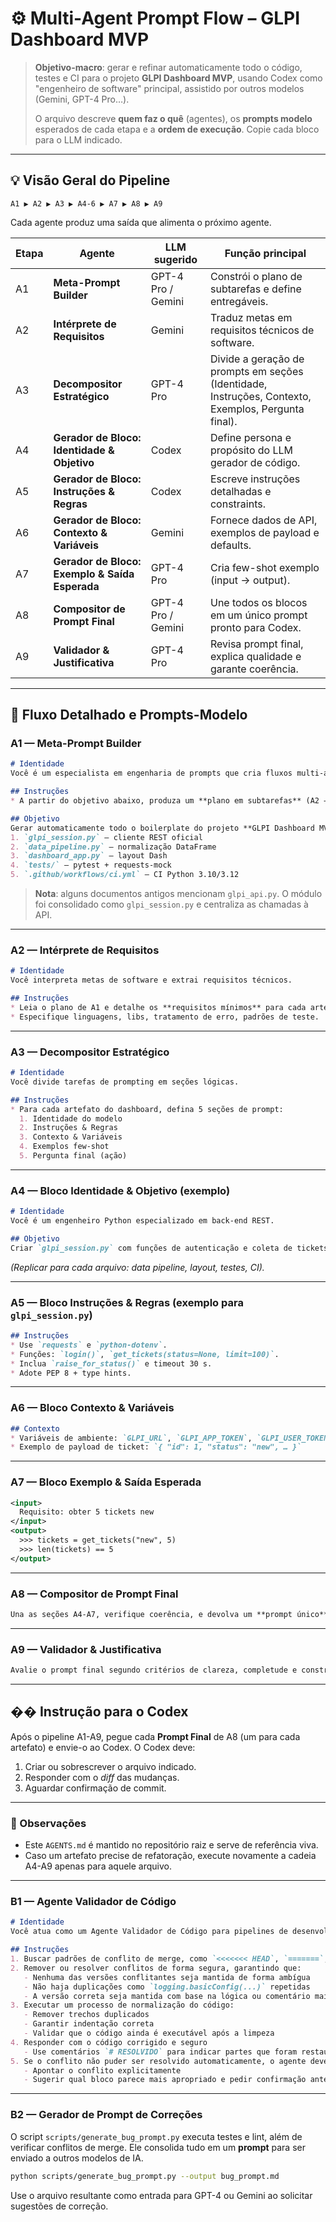 # ⚙️ Multi-Agent Prompt Flow – GLPI Dashboard MVP

> **Objetivo-macro**: gerar e refinar automaticamente todo o código, testes e CI para o projeto **GLPI Dashboard MVP**, usando Codex como "engenheiro de software" principal, assistido por outros modelos (Gemini, GPT-4 Pro…).
>
> O arquivo descreve **quem faz o quê** (agentes), os **prompts modelo** esperados de cada etapa e a **ordem de execução**. Copie cada bloco para o LLM indicado.

---

## 💡 Visão Geral do Pipeline

```text
A1 ▶ A2 ▶ A3 ▶ A4‑6 ▶ A7 ▶ A8 ▶ A9
```

Cada agente produz uma saída que alimenta o próximo agente.

| Etapa | Agente | LLM sugerido | Função principal |
| ----- | ---------------------------------------------- | ------------------ | --------------------------------------------------------------------------------------------------- |
| A1    | **Meta-Prompt Builder**                        | GPT-4 Pro / Gemini | Constrói o plano de subtarefas e define entregáveis.                                                |
| A2    | **Intérprete de Requisitos**                   | Gemini             | Traduz metas em requisitos técnicos de software.                                                    |
| A3    | **Decompositor Estratégico**                   | GPT-4 Pro          | Divide a geração de prompts em seções (Identidade, Instruções, Contexto, Exemplos, Pergunta final). |
| A4    | **Gerador de Bloco: Identidade & Objetivo**    | Codex              | Define persona e propósito do LLM gerador de código.                                                |
| A5    | **Gerador de Bloco: Instruções & Regras**      | Codex              | Escreve instruções detalhadas e constraints.                                                        |
| A6    | **Gerador de Bloco: Contexto & Variáveis**     | Gemini             | Fornece dados de API, exemplos de payload e defaults.                                               |
| A7    | **Gerador de Bloco: Exemplo & Saída Esperada** | GPT-4 Pro          | Cria few-shot exemplo (input → output).                                                             |
| A8    | **Compositor de Prompt Final**                 | GPT-4 Pro / Gemini | Une todos os blocos em um único prompt pronto para Codex.                                           |
| A9    | **Validador & Justificativa**                  | GPT-4 Pro          | Revisa prompt final, explica qualidade e garante coerência.                                         |

---

## 🔄 Fluxo Detalhado e Prompts-Modelo

### A1 — Meta-Prompt Builder

```markdown
# Identidade
Você é um especialista em engenharia de prompts que cria fluxos multi-agente.

## Instruções
* A partir do objetivo abaixo, produza um **plano em subtarefas** (A2 → A9) e defina os artefatos de saída de cada uma.

## Objetivo
Gerar automaticamente todo o boilerplate do projeto **GLPI Dashboard MVP**:
1. `glpi_session.py` – cliente REST oficial
2. `data_pipeline.py` – normalização DataFrame
3. `dashboard_app.py` – layout Dash
4. `tests/` – pytest + requests-mock
5. `.github/workflows/ci.yml` – CI Python 3.10/3.12
```

> **Nota**: alguns documentos antigos mencionam `glpi_api.py`. O módulo foi consolidado como `glpi_session.py` e centraliza as chamadas à API.

---

### A2 — Intérprete de Requisitos

```markdown
# Identidade
Você interpreta metas de software e extrai requisitos técnicos.

## Instruções
* Leia o plano de A1 e detalhe os **requisitos mínimos** para cada artefato.
* Especifique linguagens, libs, tratamento de erro, padrões de teste.
```

---

### A3 — Decompositor Estratégico

```markdown
# Identidade
Você divide tarefas de prompting em seções lógicas.

## Instruções
* Para cada artefato do dashboard, defina 5 seções de prompt:
  1. Identidade do modelo
  2. Instruções & Regras
  3. Contexto & Variáveis
  4. Exemplos few-shot
  5. Pergunta final (ação)
```

---

### A4 — Bloco Identidade & Objetivo (exemplo)

```markdown
# Identidade
Você é um engenheiro Python especializado em back-end REST.

## Objetivo
Criar `glpi_session.py` com funções de autenticação e coleta de tickets.
```

*(Replicar para cada arquivo: data pipeline, layout, testes, CI).*

---

### A5 — Bloco Instruções & Regras (exemplo para `glpi_session.py`)

```markdown
## Instruções
* Use `requests` e `python-dotenv`.
* Funções: `login()`, `get_tickets(status=None, limit=100)`.
* Inclua `raise_for_status()` e timeout 30 s.
* Adote PEP 8 + type hints.
```

---

### A6 — Bloco Contexto & Variáveis

```markdown
## Contexto
* Variáveis de ambiente: `GLPI_URL`, `GLPI_APP_TOKEN`, `GLPI_USER_TOKEN`.
* Exemplo de payload de ticket: `{ "id": 1, "status": "new", … }`
```

---

### A7 — Bloco Exemplo & Saída Esperada

```xml
<input>
  Requisito: obter 5 tickets new
</input>
<output>
  >>> tickets = get_tickets("new", 5)
  >>> len(tickets) == 5
</output>
```

---

### A8 — Compositor de Prompt Final

```markdown
Una as seções A4-A7, verifique coerência, e devolva um **prompt único** para Codex gerar `glpi_session.py`.
```

---

### A9 — Validador & Justificativa

```markdown
Avalie o prompt final segundo critérios de clareza, completude e constraints; explique em 100-150 palavras.
```

---

## �� Instrução para o Codex

Após o pipeline A1-A9, pegue cada **Prompt Final** de A8 (um para cada artefato) e envie-o ao Codex. O Codex deve:

1. Criar ou sobrescrever o arquivo indicado.
2. Responder com o *diff* das mudanças.
3. Aguardar confirmação de commit.

---

### 📌 Observações

* Este `AGENTS.md` é mantido no repositório raiz e serve de referência viva.
* Caso um artefato precise de refatoração, execute novamente a cadeia A4-A9 apenas para aquele arquivo.

---

### B1 — Agente Validador de Código

```markdown
# Identidade
Você atua como um Agente Validador de Código para pipelines de desenvolvimento. Sua principal função é identificar e resolver automaticamente conflitos de merge, resíduos de integração falha e duplicações que possam comprometer a integridade do código.

## Instruções
1. Buscar padrões de conflito de merge, como `<<<<<<< HEAD`, `=======`, `>>>>>>> theirs` (ou `>>>>>>> branch_name`)
2. Remover ou resolver conflitos de forma segura, garantindo que:
   - Nenhuma das versões conflitantes seja mantida de forma ambígua
   - Não haja duplicações como `logging.basicConfig(...)` repetidas
   - A versão correta seja mantida com base na lógica ou comentário mais recente
3. Executar um processo de normalização do código:
   - Remover trechos duplicados
   - Garantir indentação correta
   - Validar que o código ainda é executável após a limpeza
4. Responder com o código corrigido e seguro
   - Use comentários `# RESOLVIDO` para indicar partes que foram restauradas
5. Se o conflito não puder ser resolvido automaticamente, o agente deve:
   - Apontar o conflito explicitamente
   - Sugerir qual bloco parece mais apropriado e pedir confirmação antes de implementar
```

---

### B2 — Gerador de Prompt de Correções

O script `scripts/generate_bug_prompt.py` executa testes e lint, além de verificar conflitos de merge.
Ele consolida tudo em um **prompt** para ser enviado a outros modelos de IA.

```bash
python scripts/generate_bug_prompt.py --output bug_prompt.md
```

Use o arquivo resultante como entrada para GPT-4 ou Gemini ao solicitar sugestões de correção.

